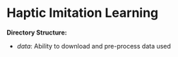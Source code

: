 Haptic Imitation Learning
===

**Directory Structure:**

* *data*: Ability to download and pre-process data used
